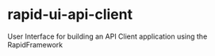 # rapid-ui-api-client
User Interface for building an API Client application using the RapidFramework
